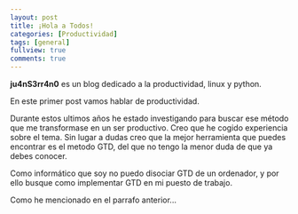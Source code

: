 ```yaml
---
layout: post
title: ¡Hola a Todos!
categories: [Productividad]
tags: [general]
fullview: true
comments: true
---
```


**ju4nS3rr4n0** es un blog dedicado a la productividad, linux y python. 

En este primer post vamos hablar de productividad. 

Durante estos ultimos años he estado investigando para buscar ese método que me transformase en un ser productivo. Creo que he cogido experiencia sobre el tema. Sin lugar a dudas creo que la mejor herramienta que puedes encontrar es el metodo GTD, del que no tengo la menor duda de que ya debes conocer.

Como informático que soy no puedo disociar GTD de un ordenador, y por ello busque como implementar GTD en mi puesto de trabajo.

Como he mencionado en el parrafo anterior...
